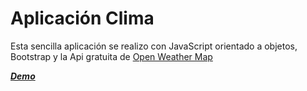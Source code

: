 # Aplicación Clima

Esta sencilla aplicación se realizo con JavaScript orientado a objetos, Bootstrap y la Api gratuita de [Open Weather Map](http://openweathermap.org/api "Open Weather Map")

**_[Demo](https://eparrita.github.io/clima/ "Demo")_**
